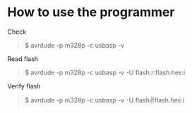 # How to use the programmer

Check  

>$ avrdude -p m328p -c usbasp -v

Read flash  

>$ avrdude -p m328p -c usbasp -v -U flash:r:flash.hex:i

Verify flash  

>$ avrdude -p m328p -c usbasp -v -U flash:v:flash.hex:i
